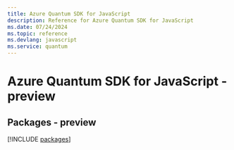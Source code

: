 ```yaml
---
title: Azure Quantum SDK for JavaScript
description: Reference for Azure Quantum SDK for JavaScript
ms.date: 07/24/2024
ms.topic: reference
ms.devlang: javascript
ms.service: quantum
---
```

# Azure Quantum SDK for JavaScript - preview
## Packages - preview
[!INCLUDE [packages](quantum-index.md)]